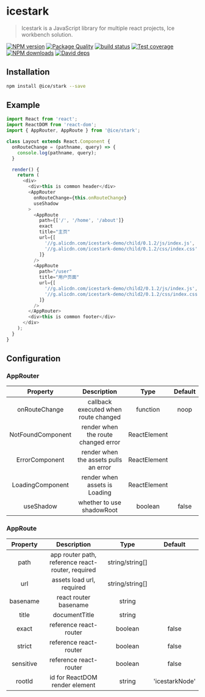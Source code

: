 # icestark

> Icestark is a JavaScript library for multiple react projects, Ice workbench solution.

[![NPM version](https://img.shields.io/npm/v/@ice/stark.svg?style=flat)](https://npmjs.org/package/@ice/stark)
[![Package Quality](https://npm.packagequality.com/shield/@ice%2Fstark.svg)](https://packagequality.com/#?package=@ice/stark)
[![build status](https://img.shields.io/travis/ice-lab/icestark.svg?style=flat-square)](https://travis-ci.org/ice-lab/icestark)
[![Test coverage](https://img.shields.io/codecov/c/github/ice-lab/icestark.svg?style=flat-square)](https://codecov.io/gh/ice-lab/icestark)
[![NPM downloads](http://img.shields.io/npm/dm/@ice/stark.svg?style=flat)](https://npmjs.org/package/@ice/stark)
[![David deps](https://img.shields.io/david/ice-lab/icestark.svg?style=flat-square)](https://david-dm.org/ice-lab/icestark)

## Installation

```bash
npm install @ice/stark --save
```

## Example

```javascript
import React from 'react';
import ReactDOM from 'react-dom';
import { AppRouter, AppRoute } from '@ice/stark';

class Layout extends React.Component {
  onRouteChange = (pathname, query) => {
    console.log(pathname, query);
  }

  render() {
    return (
      <div>
        <div>this is common header</div>
        <AppRouter
          onRouteChange={this.onRouteChange}
          useShadow
        >
          <AppRoute
            path={['/', '/home', '/about']}
            exact
            title="主页"
            url={[
              '//g.alicdn.com/icestark-demo/child/0.1.2/js/index.js',
              '//g.alicdn.com/icestark-demo/child/0.1.2/css/index.css'
            ]}
          />
          <AppRoute
            path="/user"
            title="用户页面"
            url={[
              '//g.alicdn.com/icestark-demo/child2/0.1.2/js/index.js',
              '//g.alicdn.com/icestark-demo/child2/0.1.2/css/index.css'
            ]}
          />
        </AppRouter>
        <div>this is common footer</div>
      </div>
    );
  }
}
```

## Configuration

### AppRouter

|     Property      |              Description              |     Type     | Default |
| :---------------: | :-----------------------------------: | :----------: | :-----: |
|   onRouteChange   | callback executed when route changed  |   function   |  noop   |
| NotFoundComponent |  render when the route changed error  | ReactElement |         |
|  ErrorComponent   | render when the assets pulls an error | ReactElement |         |
| LoadingComponent  |     render when assets is Loading     | ReactElement |         |
|     useShadow     |       whether to use shadowRoot       |   boolean    |  false  |


### AppRoute

| Property  |                    Description                    |      Type       |    Default     |
| :-------: | :-----------------------------------------------: | :-------------: | :------------: |
|   path    | app router path, reference react-router, required | string/string[] |                |
|    url    |             assets load url, required             | string/string[] |                |
| basename  |               react router basename               |     string      |                |
|   title   |                   documentTitle                   |     string      |                |
|   exact   |              reference react-router               |     boolean     |     false      |
|  strict   |              reference react-router               |     boolean     |     false      |
| sensitive |              reference react-router               |     boolean     |     false      |
|  rootId   |          id for ReactDOM render element           |     string      | 'icestarkNode' |
